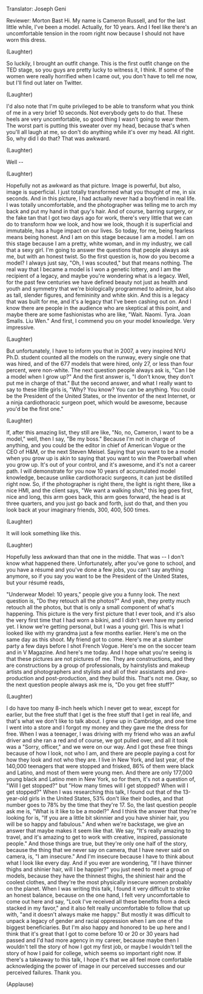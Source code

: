 

Translator: Joseph Geni

Reviewer: Morton Bast
Hi. My name is Cameron Russell,
and for the last little while,
I&#39;ve been a model.
Actually, for 10 years.
And I feel like
there&#39;s an uncomfortable tension
in the room right now
because I should not have worn this dress.

(Laughter)

So luckily, I brought an outfit change.
This is the first outfit change
on the TED stage,
so you guys are pretty lucky
to witness it, I think.
If some of the women were
really horrified when I came out,
you don&#39;t have to tell me now,
but I&#39;ll find out later on Twitter.

(Laughter)

I&#39;d also note that I&#39;m quite privileged
to be able to transform
what you think of me
in a very brief 10 seconds.
Not everybody gets to do that.
These heels are very uncomfortable,
so good thing I wasn&#39;t going to wear them.
The worst part is putting
this sweater over my head,
because that&#39;s when
you&#39;ll all laugh at me,
so don&#39;t do anything
while it&#39;s over my head.
All right.
So, why did I do that?
That was awkward.

(Laughter)

Well --

(Laughter)

Hopefully not as awkward as that picture.
Image is powerful,
but also, image is superficial.
I just totally transformed
what you thought of me, in six seconds.
And in this picture,
I had actually never had
a boyfriend in real life.
I was totally uncomfortable,
and the photographer
was telling me to arch my back
and put my hand in that guy&#39;s hair.
And of course, barring surgery,
or the fake tan that I got
two days ago for work,
there&#39;s very little that we can do
to transform how we look,
and how we look, though it is
superficial and immutable,
has a huge impact on our lives.
So today, for me, being
fearless means being honest.
And I am on this stage
because I am a model.
I am on this stage because
I am a pretty, white woman,
and in my industry,
we call that a sexy girl.
I&#39;m going to answer the questions
that people always ask me,
but with an honest twist.
So the first question is,
how do you become a model?
I always just say, &quot;Oh, I was scouted,&quot;
but that means nothing.
The real way that I became a model
is I won a genetic lottery,
and I am the recipient of a legacy,
and maybe you&#39;re wondering
what is a legacy.
Well, for the past few centuries
we have defined beauty
not just as health and youth
and symmetry that we&#39;re biologically
programmed to admire,
but also as tall, slender figures,
and femininity and white skin.
And this is a legacy
that was built for me,
and it&#39;s a legacy
that I&#39;ve been cashing out on.
And I know there are
people in the audience
who are skeptical at this point,
and maybe there are
some fashionistas who are like,
&quot;Wait. Naomi. Tyra. Joan Smalls. Liu Wen.&quot;
And first, I commend you on your model
knowledge. Very impressive.

(Laughter)

But unfortunately,
I have to inform you that in 2007,
a very inspired NYU Ph.D. student
counted all the models on the runway,
every single one that was hired,
and of the 677 models that were hired,
only 27, or less than four percent,
were non-white.
The next question people always ask is,
&quot;Can I be a model when I grow up?&quot;
And the first answer is, &quot;I don&#39;t know,
they don&#39;t put me in charge of that.&quot;
But the second answer,
and what I really want to say
to these little girls is,
&quot;Why? You know? You can be anything.
You could be the President
of the United States,
or the inventor of the next Internet,
or a ninja cardiothoracic surgeon poet,
which would be awesome,
because you&#39;d be the first one.&quot;

(Laughter)

If, after this amazing list,
they still are like,
&quot;No, no, Cameron, I want to be a model,&quot;
well, then I say, &quot;Be my boss.&quot;
Because I&#39;m not in charge of anything,
and you could be the editor in chief
of American Vogue
or the CEO of H&amp;M,
or the next Steven Meisel.
Saying that you want to be
a model when you grow up
is akin to saying that you want to win
the Powerball when you grow up.
It&#39;s out of your control,
and it&#39;s awesome,
and it&#39;s not a career path.
I will demonstrate for you now
10 years of accumulated model knowledge,
because unlike cardiothoracic surgeons,
it can just be distilled right now.
So, if the photographer is right there,
the light is right there, like a nice HMI,
and the client says,
&quot;We want a walking shot,&quot;
this leg goes first, nice and long,
this arm goes back, this arm goes forward,
the head is at three quarters,
and you just go back and forth,
just do that, and then you look back
at your imaginary friends,
300, 400, 500 times.

(Laughter)

It will look something like this.

(Laughter)

Hopefully less awkward
than that one in the middle.
That was -- I don&#39;t know
what happened there.
Unfortunately,
after you&#39;ve gone to school,
and you have a résumé
and you&#39;ve done a few jobs,
you can&#39;t say anything anymore,
so if you say you want to be
the President of the United States,
but your résumé reads,

&quot;Underwear Model: 10 years,&quot;
people give you a funny look.
The next question is,
&quot;Do they retouch all the photos?&quot;
And yeah, they pretty much
retouch all the photos,
but that is only a small component
of what&#39;s happening.
This picture is the very first
picture that I ever took,
and it&#39;s also the very first time
that I had worn a bikini,
and I didn&#39;t even have my period yet.
I know we&#39;re getting personal,
but I was a young girl.
This is what I looked like with my grandma
just a few months earlier.
Here&#39;s me on the same day as this shoot.
My friend got to come.
Here&#39;s me at a slumber party
a few days before I shot French Vogue.
Here&#39;s me on the soccer team
and in V Magazine.
And here&#39;s me today.
And I hope what you&#39;re seeing
is that these pictures
are not pictures of me.
They are constructions,
and they are constructions
by a group of professionals,
by hairstylists and makeup artists
and photographers and stylists
and all of their assistants
and pre-production and post-production,
and they build this.
That&#39;s not me.
Okay, so the next question
people always ask me is,
&quot;Do you get free stuff?&quot;

(Laughter)

I do have too many 8-inch heels
which I never get to wear,
except for earlier,
but the free stuff that I get
is the free stuff that I get in real life,
and that&#39;s what we don&#39;t like
to talk about.
I grew up in Cambridge,
and one time I went into a store
and I forgot my money
and they gave me the dress for free.
When I was a teenager,
I was driving with my friend
who was an awful driver
and she ran a red and of course,
we got pulled over,
and all it took was a &quot;Sorry, officer,&quot;
and we were on our way.
And I got these free things
because of how I look,
not who I am, and there are
people paying a cost
for how they look and not who they are.
I live in New York, and last year,
of the 140,000 teenagers
that were stopped and frisked,
86% of them were black and Latino,
and most of them were young men.
And there are only 177,000
young black and Latino men in New York,
so for them, it&#39;s not a question
of, &quot;Will I get stopped?&quot;
but &quot;How many times will I get stopped?
When will I get stopped?&quot;
When I was researching this talk,
I found out that of the 13-year-old girls
in the United States,
53% don&#39;t like their bodies,
and that number goes to 78%
by the time that they&#39;re 17.
So, the last question people ask me is,
&quot;What is it like to be a model?&quot;
And I think the answer
that they&#39;re looking for is,
&quot;If you are a little bit skinnier
and you have shinier hair,
you will be so happy and fabulous.&quot;
And when we&#39;re backstage,
we give an answer
that maybe makes it seem like that.
We say, &quot;It&#39;s really amazing to travel,
and it&#39;s amazing to get to work
with creative, inspired,
passionate people.&quot;
And those things are true,
but they&#39;re only one half of the story,
because the thing
that we never say on camera,
that I have never said on camera, is,
&quot;I am insecure.&quot;
And I&#39;m insecure because I have to think
about what I look like every day.
And if you ever are wondering,
&quot;If I have thinner thighs
and shinier hair, will I be happier?&quot;
you just need to meet a group of models,
because they have the thinnest thighs,
the shiniest hair and the coolest clothes,
and they&#39;re the most physically
insecure women probably on the planet.
When I was writing this talk,
I found it very difficult
to strike an honest balance,
because on the one hand,
I felt very uncomfortable
to come out here and say,
&quot;Look I&#39;ve received all these benefits
from a deck stacked in my favor,&quot;
and it also felt really uncomfortable
to follow that up with,
&quot;and it doesn&#39;t always make me happy.&quot;
But mostly it was difficult to unpack
a legacy of gender and racial oppression
when I am one
of the biggest beneficiaries.
But I&#39;m also happy
and honored to be up here
and I think that it&#39;s great
that I got to come
before 10 or 20 or 30 years had passed
and I&#39;d had more agency in my career,
because maybe then I wouldn&#39;t tell
the story of how I got my first job,
or maybe I wouldn&#39;t tell the story
of how I paid for college,
which seems so important right now.
If there&#39;s a takeaway to this talk,
I hope it&#39;s that we all feel
more comfortable acknowledging
the power of image
in our perceived successes
and our perceived failures.
Thank you.

(Applause)

